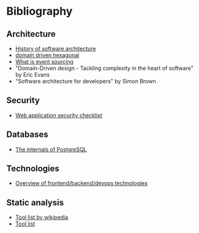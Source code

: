 # Bibliography

## Architecture

* [History of software architecture](https://herbertograca.com/2017/07/03/the-software-architecture-chronicles/)
* [domain driven hexagonal](https://github.com/Sairyss/domain-driven-hexagon)
* [What is event sourcing](https://www.eventstore.com/blog/what-is-event-sourcing)
* "Domain-Driven design - Tackling complexity in the heart of software" by Eric Evans
* "Software architecture for developers" by Simon Brown

## Security

* [Web application security checklist](https://www.appsecmonkey.com/blog/web-application-security-checklist/)


## Databases

* [The internals of PostgreSQL](http://www.interdb.jp/pg/pgsql01.html)


## Technologies

* [Overview of frontend/backend/devops technologies](https://github.com/kamranahmedse/developer-roadmap)


## Static analysis

* [Tool list by wikipedia](https://en.wikipedia.org/wiki/List_of_tools_for_static_code_analysis)
* [Tool list](https://github.com/analysis-tools-dev/static-analysis)
